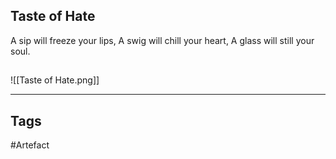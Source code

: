 ## Taste of Hate
A sip will freeze your lips,
A swig will chill your heart,
A glass will still your soul.
## 
![[Taste of Hate.png]]

---
## Tags
#Artefact